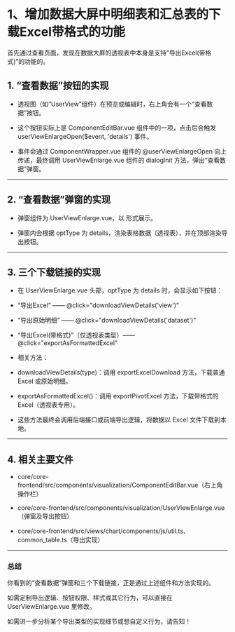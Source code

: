 # 1、增加数据大屏中明细表和汇总表的下载Excel带格式的功能

首先通过查看页面，发现在数据大屏的透视表中本身是支持“导出Excel(带格式)”的功能的。

## 1. “查看数据”按钮的实现

- 透视图（如“UserView”组件）在预览或编辑时，右上角会有一个“查看数据”按钮。

- 这个按钮实际上是 ComponentEditBar.vue 组件中的一项，点击后会触发 userViewEnlargeOpen($event, 'details') 事件。

- 事件会通过 ComponentWrapper.vue 组件的 @userViewEnlargeOpen 向上传递，最终调用 UserViewEnlarge.vue 组件的 dialogInit 方法，弹出“查看数据”弹窗。

------

## 2. “查看数据”弹窗的实现

- 弹窗组件为 UserViewEnlarge.vue，以 <el-dialog> 形式展示。

- 弹窗内会根据 optType 为 details，渲染表格数据（透视表），并在顶部渲染导出按钮。

------

## 3. 三个下载链接的实现

- 在 UserViewEnlarge.vue 头部，optType 为 details 时，会显示如下按钮：

- “导出Excel” —— @click="downloadViewDetails('view')"

- “导出原始明细” —— @click="downloadViewDetails('dataset')"

- “导出Excel(带格式)”（仅透视表类型）—— @click="exportAsFormattedExcel"

- 相关方法：

- downloadViewDetails(type)：调用 exportExcelDownload 方法，下载普通 Excel 或原始明细。

- exportAsFormattedExcel()：调用 exportPivotExcel 方法，下载带格式的 Excel（透视表专用）。

- 这些方法最终会调用后端接口或前端导出逻辑，将数据以 Excel 文件下载到本地。

------

## 4. 相关主要文件

- core/core-frontend/src/components/visualization/ComponentEditBar.vue（右上角操作栏）

- core/core-frontend/src/components/visualization/UserViewEnlarge.vue（弹窗及导出按钮）

- core/core-frontend/src/views/chart/components/js/util.ts、common_table.ts（导出实现）

------

### 总结

你看到的“查看数据”弹窗和三个下载链接，正是通过上述组件和方法实现的。

如需定制导出逻辑、按钮权限、样式或其它行为，可以直接在 UserViewEnlarge.vue 里修改。

如需进一步分析某个导出类型的实现细节或想自定义行为，请告知！